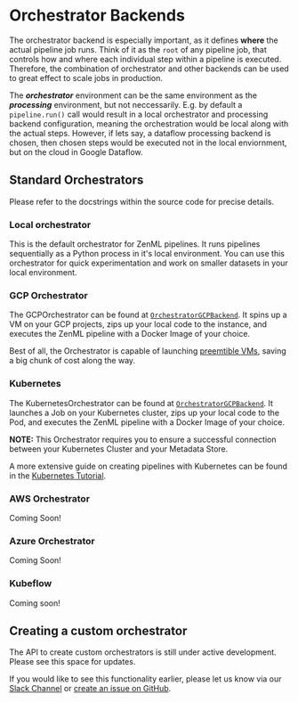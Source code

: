 # Orchestrator Backends
The orchestrator backend is especially important, as it defines **where** the actual 
pipeline job runs. Think of it as the `root` of any pipeline job, that controls how and where each individual step within 
a pipeline is executed. Therefore, the combination of orchestrator and other backends can be used to great effect to scale 
jobs in production.

The **_orchestrator_** environment can be the same environment as the **_processing_** environment, but not neccessarily. 
E.g. by default a `pipeline.run()` call would result in a local orchestrator and processing backend configuration, 
meaning the orchestration would be local along with the actual steps. However, if lets say, a dataflow processing backend 
is chosen, then chosen steps would be executed not in the local enviornment, but on the cloud in Google Dataflow.

## Standard Orchestrators
Please refer to the docstrings within the source code for precise details.

### Local orchestrator
This is the default orchestrator for ZenML pipelines. It runs pipelines sequentially as a Python process in it's local environment. 
You can use this orchestrator for quick experimentation and work on smaller datasets in your local environment.

### GCP Orchestrator

The GCPOrchestrator can be found at [`OrchestratorGCPBackend`](https://docs.zenml.io/reference/core/backends/orchestrator/gcp/index.html). 
It spins up a VM on your GCP projects, zips up your local code to the instance, and executes the ZenML pipeline with a 
Docker Image of your choice.

Best of all, the Orchestrator is capable of launching [preemtible VMs](https://cloud.google.com/compute/docs/instances/preemptible), saving a big chunk of cost along the way.

### Kubernetes
The KubernetesOrchestrator can be found at [`OrchestratorGCPBackend`](https://docs.zenml.io/reference/core/backends/orchestrator/kubernetes/index.html). 
It launches a Job on your Kubernetes cluster, zips up your local code to the Pod, and executes the ZenML pipeline with a Docker Image of your choice.

**NOTE:** This Orchestrator requires you to ensure a successful connection between your Kubernetes Cluster and your Metadata Store.

A more extensive guide on creating pipelines with Kubernetes can be found in the [Kubernetes Tutorial](/tutorials/running-a-pipeline-on-kubernetes.md).

### AWS Orchestrator
Coming Soon!

### Azure Orchestrator
Coming Soon!

### Kubeflow
Coming soon!



## Creating a custom orchestrator
The API to create custom orchestrators is still under active development. Please see this space for updates.

If you would like to see this functionality earlier, please let us know via our [Slack Channel](https://zenml.io/slack-invite/) 
or [create an issue on GitHub](https://https://github.com/maiot-io/zenml).
